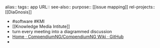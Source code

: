 alias::
tags:: app
URL::
see-also::
purpose:: [[issue mapping]]
rel-projects:: [[DiaGnosis]]

- #software #KMI
- [[Knowledge Media Intitute]]
- turn every meeting into a diagrammed discussion
- [Home · CompendiumNG/CompendiumNG Wiki · GitHub](https://github.com/CompendiumNG/CompendiumNG/wiki)
-
